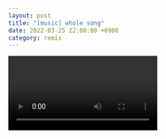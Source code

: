 ```yaml
---
layout: post
title: "[music] whole song"
date: 2022-03-25 22:00:00 +0900
category: remix
---
```


<div class="video-container">
    <video id="player" class="video-js vjs-default-skin vjs-big-play-centered" data-json="/public/json/whole song.json"></video>
</div>